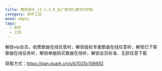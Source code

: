 ```yaml
---
title: 酷我音乐_11.1.2.0_去广告绿化豪华VIP版
category: 软件工具
mood: empty
tags:
  - 软件
  - 工具
---
```








解锁vip会员，收费歌曲在线任意听，解锁版权专属歌曲在线任意听，解锁已下架歌曲在线任务听，解锁单曲购买歌曲在线听，解锁会员标准、无损任意下载




获取方式：https://pan.quark.cn/s/b7025c106692





